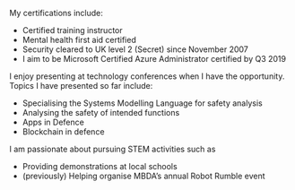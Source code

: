 My certifications include:
- Certified training instructor
- Mental health first aid certified
- Security cleared to UK level 2 (Secret) since November 2007
- I aim to be Microsoft Certified Azure Administrator certified by Q3 2019

I enjoy presenting at technology conferences when I have the opportunity. Topics I have presented so far include:
- Specialising the Systems Modelling Language for safety analysis
- Analysing the safety of intended functions
- Apps in Defence
- Blockchain in defence

I am passionate about pursuing STEM activities such as
- Providing demonstrations at local schools
- (previously) Helping organise MBDA’s annual Robot Rumble event